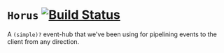 `Horus` [![Build Status](https://travis-ci.org/CotaPreco/Horus.svg?branch=develop)](https://travis-ci.org/CotaPreco/Horus)
=====
A `(simple)?` event-hub that we've been using for pipelining events to the client from any direction.
